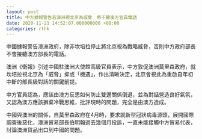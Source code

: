 ```yaml
---
layout: post
title: 中方據報警告若澳洲視北京為威脅　將不聽澳方官員電話
date: 2020-11-21 14:52:07.000000000 +08:00
categories: rthk
---
```


中國據報警告澳洲政府，除非坎培拉停止將北京視為戰略威脅，否則中方政府部長不會接聽澳方部長的電話。

澳洲《衛報》引述中國駐澳洲大使館高級官員表示，中方敦促澳洲莫里森政府，就坎培拉視北京為「威脅」抑或「機遇」，作出清晰決定，北京會視此為重啟自年初中斷的部長級對話的關鍵前提。

中方官員認為，應該由澳方反思如何防止雙邊關係倒退，並為對話營造良好氣氛，又認為澳方應該摒棄冷戰思維，批評現時的問題，完全是由澳方造成。

中國與澳洲的關係，自莫里森政府在4月時，要求就新型冠狀病毒源頭，展開國際調查後惡化，澳洲貿易部長伯明翰過去幾個月投訴，一直未能接觸中方貿易代表，討論澳洲貨品出口到中國的問題。
